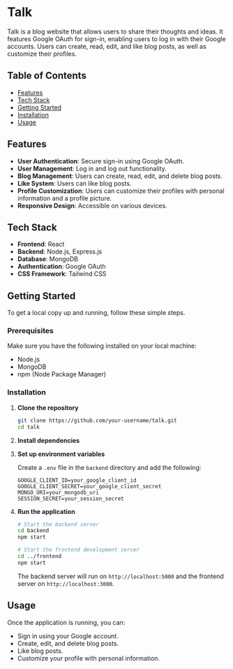# Talk

Talk is a blog website that allows users to share their thoughts and ideas. It features Google OAuth for sign-in, enabling users to log in with their Google accounts. Users can create, read, edit, and like blog posts, as well as customize their profiles.

## Table of Contents

- [Features](#features)
- [Tech Stack](#tech-stack)
- [Getting Started](#getting-started)
- [Installation](#installation)
- [Usage](#usage)


## Features

- **User Authentication**: Secure sign-in using Google OAuth.
- **User Management**: Log in and log out functionality.
- **Blog Management**: Users can create, read, edit, and delete blog posts.
- **Like System**: Users can like blog posts.
- **Profile Customization**: Users can customize their profiles with personal information and a profile picture.
- **Responsive Design**: Accessible on various devices.

## Tech Stack

- **Frontend**: React
- **Backend**: Node.js, Express.js
- **Database**: MongoDB
- **Authentication**: Google OAuth
- **CSS Framework**: Tailwind CSS

## Getting Started

To get a local copy up and running, follow these simple steps.

### Prerequisites

Make sure you have the following installed on your local machine:

- Node.js
- MongoDB
- npm (Node Package Manager)

### Installation

1. **Clone the repository**

    ```bash
    git clone https://github.com/your-username/talk.git
    cd talk
    ```

2. **Install dependencies**



3. **Set up environment variables**

    Create a `.env` file in the `backend` directory and add the following:

    ```env
    GOOGLE_CLIENT_ID=your_google_client_id
    GOOGLE_CLIENT_SECRET=your_google_client_secret
    MONGO_URI=your_mongodb_uri
    SESSION_SECRET=your_session_secret
    ```

4. **Run the application**

    ```bash
    # Start the backend server
    cd backend
    npm start

    # Start the frontend development server
    cd ../frontend
    npm start
    ```

    The backend server will run on `http://localhost:5000` and the frontend server on `http://localhost:3000`.

## Usage

Once the application is running, you can:

- Sign in using your Google account.
- Create, edit, and delete blog posts.
- Like blog posts.
- Customize your profile with personal information.
